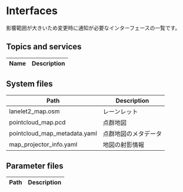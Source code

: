# Interfaces

影響範囲が大きいため変更時に通知が必要なインターフェースの一覧です。

## Topics and services

| Name | Description |
| ---- | ----------- |

## System files

| Path               | Description  |
| ------------------ | ------------ |
| lanelet2_map.osm   | レーンレット |
| pointcloud_map.pcd | 点群地図     |
| pointcloud_map_metadata.yaml | 点群地図のメタデータ     |
| map_projector_info.yaml | 地図の射影情報     |

## Parameter files

| Path | Description |
| ---- | ----------- |
